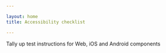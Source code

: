 ```yaml
---

layout: home
title: Accessibility checklist

---
```


Tally up test instructions for Web, iOS and Android components